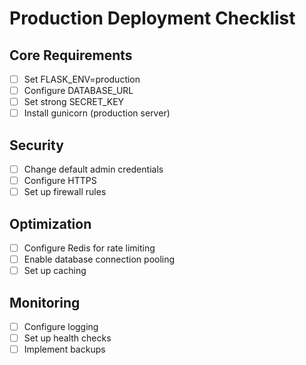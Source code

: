 # Production Deployment Checklist

## Core Requirements
- [ ] Set FLASK_ENV=production
- [ ] Configure DATABASE_URL
- [ ] Set strong SECRET_KEY
- [ ] Install gunicorn (production server)

## Security
- [ ] Change default admin credentials
- [ ] Configure HTTPS
- [ ] Set up firewall rules

## Optimization
- [ ] Configure Redis for rate limiting
- [ ] Enable database connection pooling
- [ ] Set up caching

## Monitoring
- [ ] Configure logging
- [ ] Set up health checks
- [ ] Implement backups
